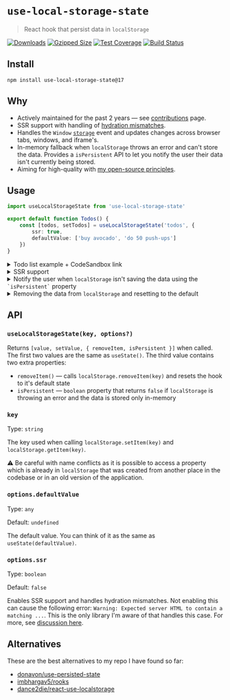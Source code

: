 # `use-local-storage-state`

> React hook that persist data in `localStorage`

[![Downloads](https://img.shields.io/npm/dm/use-local-storage-state)](https://www.npmjs.com/package/use-local-storage-state)
[![Gzipped Size](https://badgen.net/bundlephobia/minzip/use-local-storage-state)](https://bundlephobia.com/result?p=use-local-storage-state)
[![Test Coverage](https://img.shields.io/codeclimate/coverage/astoilkov/use-local-storage-state)](https://codeclimate.com/github/astoilkov/use-local-storage-state/test_coverage)
[![Build Status](https://www.travis-ci.com/astoilkov/use-local-storage-state.svg?branch=main)](https://travis-ci.org/astoilkov/use-local-storage-state)

## Install

```shell
npm install use-local-storage-state@17
```

## Why

- Actively maintained for the past 2 years — see [contributions](https://github.com/astoilkov/use-local-storage-state/graphs/contributors) page.
- SSR support with handling of [hydration mismatches](https://github.com/astoilkov/use-local-storage-state/issues/23).
- Handles the `Window` [`storage`](https://developer.mozilla.org/en-US/docs/Web/API/Window/storage_event) event and updates changes across browser tabs, windows, and iframe's.
- In-memory fallback when `localStorage` throws an error and can't store the data. Provides a `isPersistent` API to let you notify the user their data isn't currently being stored.
- Aiming for high-quality with [my open-source principles](https://astoilkov.com/my-open-source-principles).

## Usage

```typescript
import useLocalStorageState from 'use-local-storage-state'

export default function Todos() {
    const [todos, setTodos] = useLocalStorageState('todos', {
        ssr: true,
        defaultValue: ['buy avocado', 'do 50 push-ups']
    })
}
```

<details>
<summary>Todo list example + CodeSandbox link</summary>
<p></p>

You can experiment with the example [here](https://codesandbox.io/s/todos-example-use-local-storage-state-pewbql?file=/src/App.tsx).

```tsx
import React, { useState } from 'react'
import useLocalStorageState from 'use-local-storage-state'

export default function Todos() {
    const [todos, setTodos] = useLocalStorageState('todos', {
        ssr: true,
        defaultValue: ['buy avocado']
    })
    const [query, setQuery] = useState('')

    function onClick() {
        setQuery('')
        setTodos([...todos, query])
    }

    return (
        <>
            <input value={query} onChange={e => setQuery(e.target.value)} />
            <button onClick={onClick}>Create</button>
            {todos.map(todo => (
                <div>{todo}</div>
            ))}
        </>
    )
}

```

</details>

<details>
<summary>SSR support</summary>
<p></p>

SSR supports includes handling of hydration mismatches. This prevents the following error:  `Warning: Expected server HTML to contain a matching ...`. This is the only library I'm aware of that handles this case. For more, see [discussion here](https://github.com/astoilkov/use-local-storage-state/issues/23).

```tsx
import useLocalStorageState from 'use-local-storage-state'

export default function Todos() {
    const [todos, setTodos] = useLocalStorageState('todos', {
        ssr: true,
        defaultValue: ['buy avocado', 'do 50 push-ups']
    })
}
```

</details>

<details>
<summary id="is-persistent">Notify the user when <code>localStorage</code> isn't saving the data using the <code>`isPersistent`</code> property</summary>
<p></p>

There are a few cases when `localStorage` [isn't available](https://github.com/astoilkov/use-local-storage-state/blob/7db8872397eae8b9d2421f068283286847f326ac/index.ts#L3-L11). The `isPersistent` property tells you if the data is persisted in `localStorage` or in-memory. Useful when you want to notify the user that their data won't be persisted.

```tsx
import React, { useState } from 'react'
import useLocalStorageState from 'use-local-storage-state'

export default function Todos() {
    const [todos, setTodos, { isPersistent }] = useLocalStorageState('todos', {
        defaultValue: ['buy avocado']
    })

    return (
        <>
            {todos.map(todo => (<div>{todo}</div>))}
            {!isPersistent && <span>Changes aren't currently persisted.</span>}
        </>
    )
}

```

</details>

<details>
<summary id="remove-item">Removing the data from <code>localStorage</code> and resetting to the default</summary>
<p></p>

The `removeItem()` method will reset the value to its default and will remove the key from the `localStorage`. It returns to the same state as when the hook was initially created.

```tsx
import useLocalStorageState from 'use-local-storage-state'

export default function Todos() {
    const [todos, setTodos, { removeItem }] = useLocalStorageState('todos', {
        defaultValue: ['buy avocado']
    })

    function onClick() {
        removeItem()
    }
}
```

</details>

## API

### `useLocalStorageState(key, options?)`

Returns `[value, setValue, { removeItem, isPersistent }]` when called. The first two values are the same as `useState()`. The third value contains two extra properties:
- `removeItem()` — calls `localStorage.removeItem(key)` and resets the hook to it's default state
- `isPersistent` — `boolean` property that returns `false` if `localStorage` is throwing an error and the data is stored only in-memory

### `key`

Type: `string`

The key used when calling `localStorage.setItem(key)` and `localStorage.getItem(key)`.

⚠️ Be careful with name conflicts as it is possible to access a property which is already in `localStorage` that was created from another place in the codebase or in an old version of the application.

### `options.defaultValue`

Type: `any`

Default: `undefined`

The default value. You can think of it as the same as `useState(defaultValue)`.

### `options.ssr`

Type: `boolean`

Default: `false`

Enables SSR support and handles hydration mismatches. Not enabling this can cause the following error: `Warning: Expected server HTML to contain a matching ...`. This is the only library I'm aware of that handles this case. For more, see [discussion here](https://github.com/astoilkov/use-local-storage-state/issues/23).

## Alternatives

These are the best alternatives to my repo I have found so far:
- [donavon/use-persisted-state](https://github.com/donavon/use-persisted-state)
- [imbhargav5/rooks](https://github.com/imbhargav5/rooks/blob/master/packages/localstorage-state/README.md)
- [dance2die/react-use-localstorage](https://github.com/dance2die/react-use-localstorage)
